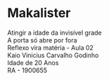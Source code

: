 # Makalister
Atingir a idade da invisível grade<br/>
A porta só abre por fora <br/>
Reflexo vira matéria - Aula 02 <br/>
Kaio Vinicius Carvalho Godinho <br/>
Idade de 20 Anos <br/>
RA - 1900655 <br/>
